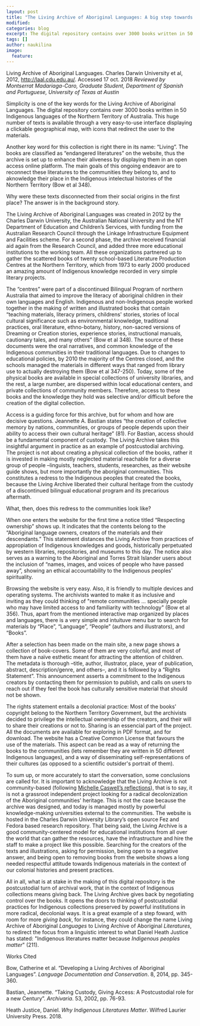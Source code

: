 ```yaml
---
layout: post
title: "The Living Archive of Aboriginal Languages: A big step towards giving back"
modified:
categories: blog
excerpt: The digital repository contains over 3000 books written in 50 Indigenous languages of the Northern Territory of Australia.
tags: []
author: naukilina
image:
  feature:
---
```


Living Archive of Aboriginal Languages. Charles Darwin University et al, 2012, http://laal.cdu.edu.au/. Accessed 17 oct. 2018
*Reviewed by Montserrat Madariaga-Caro, Graduate Student, Department of Spanish and Portuguese, University of Texas at Austin*

Simplicity is one of the key words for the Living Archive of Aboriginal Languages. The digital repository contains over 3000 books written in 50 Indigenous languages of the Northern Territory of Australia. This huge number of texts is available through a very easy-to-use interface displaying a clickable geographical map, with icons that redirect the user to the materials. 

Another key word for this collection is right there in its name: “Living”. The books are classified as “endangered literatures” on the website, thus the archive is set up to enhance their aliveness by displaying them in an open access online platform. The main goals of this ongoing endeavor are to reconnect these literatures to the communities they belong to, and to aknowledge their place in the Indigenous intelectual histories of the Northern Territory (Bow et al 348). 

Why were these texts disconnected from their social origins in the first place? The answer is in the background story. 

The Living Archive of Aboriginal Languages was created in 2012 by the Charles Darwin University, the Australian National University and the NT Department of Education and Children’s Services, with funding from the Australian Research Council through the Linkage Infrastructure Equipment and Facilities scheme. For a second phase, the archive received financial aid again from the Research Council, and added three more educational institutions to the working team. All these organizations partnered up to gather the scattered books of twenty school-based Literature Production Centres at the Northern Territory, which from 1973 to early 2000 produced an amazing amount of Indigenous knowledge recorded in very simple literary projects. 

The “centres” were part of a discontinued Bilingual Program of northern Australia that aimed to improve the literacy of aboriginal children in their own languages and English. Indigenous and non-Indigenous people worked together in the making of written and illustrated books that contain “teaching materials, literacy primers, childrens' stories, stories of local cultural significance such as environmental knowledge, traditional practices, oral literature, ethno-botany, history, non-sacred versions of Dreaming or Creation stories, experience stories, instructional manuals, cautionary tales, and many others” (Bow et al 348). The source of these documents were the oral narratives, and common knowledge of the Indigenous communities in their traditional languages. Due to changes to educational policies, by 2010 the majority of the Centres closed, and the schools managed the materials in different ways that ranged from library use to actually destroying them (Bow et al 347-250). Today, some of the physical books are available in special collections of university libraries, and the rest, a large number, are dispersed within local educational centers, and private collections of community members. Therefore, access to these books and the knowledge they hold was selective and/or difficult before the creation of the digital collection.

Access is a guiding force for this archive, but for whom and how are decisive questions. Jeannette A. Bastian states “the creation of collective memory by nations, communities, or groups of people depends upon their ability to access their own cultural heritage” (81). For Bastian, access should be a fundamental component of custody. The Living Archive takes this insightful argument in practice as an example of postcustodial archiving. The project is not about creating a physical collection of the books, rather it is invested in making mostly neglected material reachable for a diverse group of people –linguists, teachers, students, researches, as their website guide shows, but more importantly the aboriginal communities. This constitutes a redress to the Indigenous peoples that created the books, because the Living Archive liberated their cultural heritage from the custody of a discontinued bilingual educational program and its precarious aftermath.

What, then, does this redress to the communities look like?

When one enters the website for the first time a notice titled “Respecting ownership” shows up. It indicates that the contents belong to the “Aboriginal language owners, creators of the materials and their descendants.” This statement distances the Living Archive from practices of appropiation of Indigenous knowledges and goods, historically perpetuated by western libraries, repositories, and museums to this day. The notice also serves as a warning to the Aboriginal and Torres Strait Islander users about the inclusion of “names, images, and voices of people who have passed away”, showing an ethical accountability to the Indigenous peoples' spirituality. 

Browsing the website is very easy. Also, it is friendly to multiple devices and operating systems. The archivists wanted to make it as inclusive and inviting as they could thinking of "remote communities ... specially people who may have limited access to and familiarity with technology" (Bow et al 356). Thus, apart from the mentioned interactive map organized by places and languages, there is a very simple and intuituve menu bar to search for materials by “Place”, “Language”, “People” (authors and illustrators), and “Books”. 

After a selection has been made on the main site, a new page shows a collection of book-covers. Some of them are very colorful, and most of them have a naïve esthetic meant for attracting the attention of children. The metadata is thorough –title, author, illustrator, place, year of publication, abstract, description/genre, and others–, and it is followed by a “Rights Statement”. This announcement asserts a commitment to the Indigenous creators by contacting them for permission to publish, and calls on users to reach out if they feel the book has culturally sensitive material that should not be shown.

The rights statement entails a decolonial practice: Most of the books' copyright belong to the Northern Territory Government, but the archivists decided to privilege the intellectual ownership of the creators, and their will to share their creations or not to. Sharing is an essencial part of the project. All the documents are available for exploring in PDF format, and for download. The website has a Creative Common License that favours the use of the materials. This aspect can be read as a way of returning the books to the communities (lets remember they are written in 50 different Indigenous languages), and a way of disseminating self-representations of their cultures (as opposed to a scientific outsider's portrait of them). 

To sum up, or more accurately to start the conversation, some conclusions are called for. It is important to acknowledge that the Living Archive is not community-based (following [Michelle Caswell’s reflections](https://www.saada.org/tides/article/20120418-704)), that is to say, it is not a grassroot independent project looking for a radical decolonization of the Aboriginal communities' heritage. This is not the case because the archive was designed, and today is managed mostly by powerful knowledge-making universities external to the communities. The website is hosted in the Charles Darwin University Library’s open source Fez and Fedora based research repository. That being said, the Living Archive is a good community-centered model for educational institutions from all over the world that can gather the resources, have the infrastructure and hire the staff to make a project like this possible. Searching for the creators of the texts and illustrations, asking for permission, being open to a negative answer, and being open to removing books from the website shows a long needed respectful attitude towards Indigenous materials in the context of our colonial histories and present practices.

All in all, what is at stake in the making of this digital repository is the postcustodial turn of archival work, that in the context of Indigenous collections means giving back. The Living Archive gives back by negotiating control over the books. It opens the doors to thinking of postcustodial practices for Indigenous collections preserved by powerful institutions in more radical, decolonial ways. It is a great example of a step foward, with room for more *giving back*, for instance, they could change the name Living Archive of Aboriginal *Languages* to Living Archive of Aboriginal *Literatures*, to redirect the focus from a linguistic interest to what Daniel Heath Justice has stated: "Indigenous literatures matter because *Indigenous peoples matter*" (211).  

Works Cited

Bow, Catherine et al. “Developing a Living Archives of Aboriginal Languages”. *Language Documentation and Conservation*. 8, 2014, pp. 345-360.

Bastian, Jeannette. “Taking Custody, Giving Access: A Postcustodial role for a new Century”. *Archivaria*. 53, 2002, pp. 76-93.

Heath Justice, Daniel. *Why Indigenous Literatures Matter*. Wilfred Laurier University Press. 2018.
